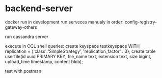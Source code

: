 # backend-server

docker run in development
run serveces manualy in order: config-registry-gateway-others

run cassandra server

execute in CQL shell queries:
create keyspace testkeyspace WITH replication = {'class':'SimpleStrategy', 'replication_factor' : 3};
create table userfile(id uuid PRIMARY KEY, file_name text, extension text, size bigint, upload_time timestamp, content blob);

test with postman
    
    
    
